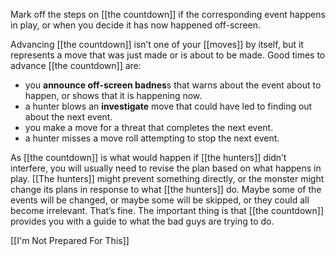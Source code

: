 
Mark off the steps on [[the countdown]] if the corresponding event happens in play, or when you decide it has now happened off-screen.

Advancing [[the countdown]] isn’t one of your [[moves]] by itself, but it represents a move that was just made or is about to be made. Good times to advance [[the countdown]] are:

- you **announce off-screen badnes**s that warns about the event about to happen, or shows that it is happening now.
- a hunter blows an **investigate** move that could have led to finding out about the next event.
- you make a move for a threat that completes the next event.
- a hunter misses a move roll attempting to stop the next event.

As [[the countdown]] is what would happen if [[the hunters]] didn’t interfere, you will usually need to revise the plan based on what happens in play. [[The hunters]] might prevent something directly, or the monster might change its plans in response to what [[the hunters]] do. Maybe some of the events will be changed, or maybe some will be skipped, or they could all become irrelevant. That’s fine. The important thing is that [[the countdown]] provides you with a guide to what the bad guys are trying to do.

[[I'm Not Prepared For This]]
